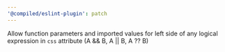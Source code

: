 ```yaml
---
'@compiled/eslint-plugin': patch
---
```


Allow function parameters and imported values for left side of any logical expression in `css` attribute (A && B, A || B, A ?? B)
